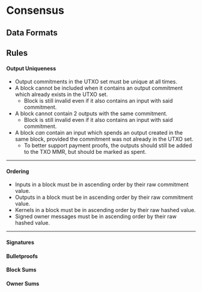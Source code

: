 # Consensus

## Data Formats


## Rules

#### Output Uniqueness

* Output commitments in the UTXO set must be unique at all times.
* A block cannot be included when it contains an output commitment which already exists in the UTXO set.
  * Block is still invalid even if it also contains an input with said commitment.
* A block cannot contain 2 outputs with the same commitment.
  * Block is still invalid even if it also contains an input with said commitment.
* A block *can* contain an input which spends an output created in the same block, provided the commitment was not already in the UTXO set.
  * To better support payment proofs, the outputs should still be added to the TXO MMR, but should be marked as spent.
---

#### Ordering

* Inputs in a block must be in ascending order by their raw commitment value.
* Outputs in a block must be in ascending order by their raw commitment value.
* Kernels in a block must be in ascending order by their raw hashed value.
* Signed owner messages must be in ascending order by their raw hashed value.
---

#### Signatures

#### Bulletproofs

#### Block Sums

#### Owner Sums